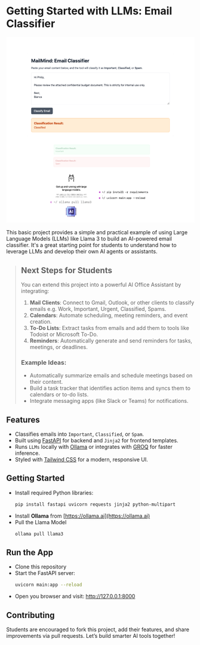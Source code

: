 # Getting Started with LLMs: Email Classifier

![MailMind](gx/img.png)

This basic project provides a simple and practical example of using Large Language Models (LLMs) like Llama 3 to build an AI-powered email classifier. It's a great starting point for students to understand how to leverage LLMs and develop their own AI agents or assistants.

> ## Next Steps for Students 
> You can extend this project into a powerful AI Office Assistant by integrating:
> 1. **Mail Clients**: Connect to Gmail, Outlook, or other clients to classify emails e.g. Work, Important, Urgent, Classified, Spams. 
> 2. **Calendars**: Automate scheduling, meeting reminders, and event creation. 
> 3. **To-Do Lists**: Extract tasks from emails and add them to tools like Todoist or Microsoft To-Do. 
> 4. **Reminders**: Automatically generate and send reminders for tasks, meetings, or deadlines.
> ### Example Ideas:
> - Automatically summarize emails and schedule meetings based on their content. 
> - Build a task tracker that identifies action items and syncs them to calendars or to-do lists. 
> - Integrate messaging apps (like Slack or Teams) for notifications.

## Features
- Classifies emails into `Important`, `Classified`, or `Spam`.
- Built using [FastAPI](https://fastapi.tiangolo.com/) for backend and `Jinja2` for frontend templates. 
- Runs `LLMs` locally with [Ollama](https://ollama.com) or integrates with [GROQ](https://groq.com/) for faster inference. 
- Styled with [Tailwind CSS](https://tailwindui.com/) for a modern, responsive UI.
## Getting Started
- Install required Python libraries:
    ```bash
    pip install fastapi uvicorn requests jinja2 python-multipart
    ```
- Install **Ollama** from [https://ollama.ai](https://ollama.ai)
- Pull the Llama Model
    ```bash
    ollama pull llama3
    ```
## Run the App
- Clone this repository
- Start the FastAPI server:
    ```bash
    uvicorn main:app --reload
    ```
- Open you browser and visit: http://127.0.0.1:8000

## Contributing
Students are encouraged to fork this project, add their features, and share improvements via pull requests. Let’s build smarter AI tools together!